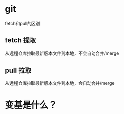 # git
fetch和pull的区别

## fetch 提取
从远程仓库拉取最新版本文件到本地，不会自动合并/merge
## pull 拉取
从远程仓库拉取最新版本文件到本地，会自动合并/merge

# 变基是什么？
